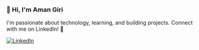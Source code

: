 ### 👋 Hi, I'm Aman Giri  

I'm passionate about technology, learning, and building projects. Connect with me on LinkedIn! 🚀  

[![LinkedIn](https://img.shields.io/badge/LinkedIn-Profile-blue?style=flat&logo=linkedin)](https://in.linkedin.com/in/aman-giri-453589197)
